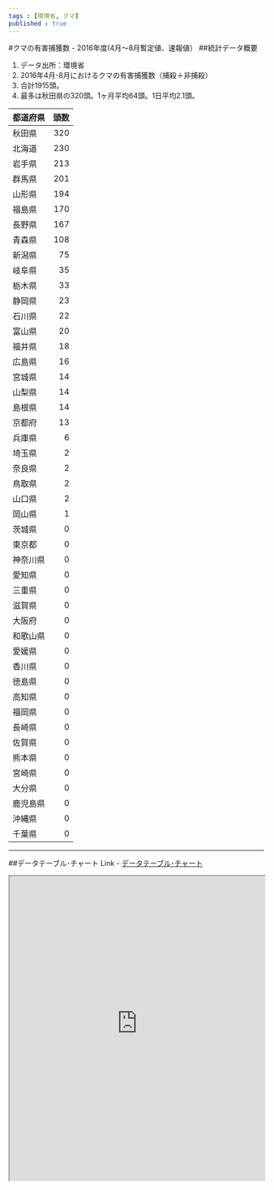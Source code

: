 ```yaml
--- 
tags : [環境省, クマ] 
published : true
---
```

#クマの有害捕獲数 - 2016年度(4月～8月暫定値、速報値）
##統計データ概要
1. データ出所：環境省
1. 2016年4月-8月におけるクマの有害捕獲数（捕殺＋非捕殺）
1. 合計1915頭。
1. 最多は秋田県の320頭。1ヶ月平均64頭。1日平均2.1頭。


|都道府県|頭数|
|:--|--:|
|秋田県|320|
|北海道|230|
|岩手県|213|
|群馬県|201|
|山形県|194|
|福島県|170|
|長野県|167|
|青森県|108|
|新潟県|75|
|岐阜県|35|
|栃木県|33|
|静岡県|23|
|石川県|22|
|富山県|20|
|福井県|18|
|広島県|16|
|宮城県|14|
|山梨県|14|
|島根県|14|
|京都府|13|
|兵庫県|6|
|埼玉県|2|
|奈良県|2|
|鳥取県|2|
|山口県|2|
|岡山県|1|
|茨城県|0|
|東京都|0|
|神奈川県|0|
|愛知県|0|
|三重県|0|
|滋賀県|0|
|大阪府|0|
|和歌山県|0|
|愛媛県|0|
|香川県|0|
|徳島県|0|
|高知県|0|
|福岡県|0|
|長崎県|0|
|佐賀県|0|
|熊本県|0|
|宮崎県|0|
|大分県|0|
|鹿児島県|0|
|沖縄県|0|
|千葉県|0|



***
	
##データテーブル･チャート
Link - [データテーブル･チャート](http://knowledgevault.saecanet.com/mandara_html/am-consulting.co.jp-20161011-01-mandara.html)

<iframe src="http://knowledgevault.saecanet.com/mandara_html/am-consulting.co.jp-20161011-01-mandara.html" width="100%" height="600px"></iframe>